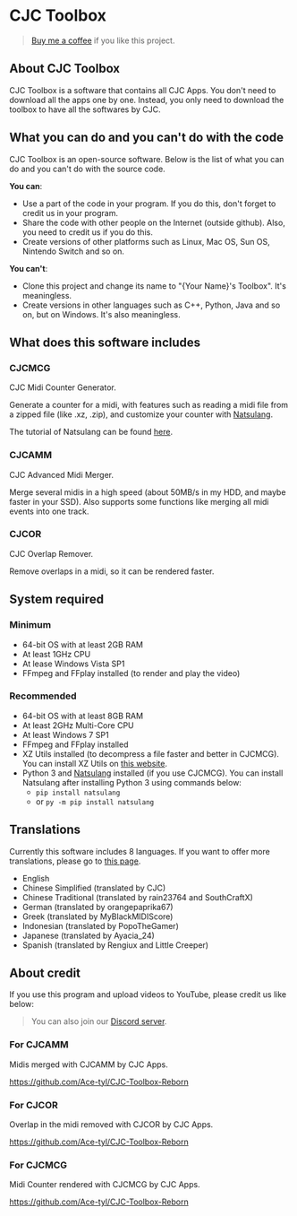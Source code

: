 # CJC Toolbox

> [Buy me a coffee](https://afdian.net/a/scten) if you like this project.

## About CJC Toolbox

CJC Toolbox is a software that contains all CJC Apps. You don't need to download all the apps one by one. Instead, you only need to download the toolbox to have all the softwares by CJC.

## What you can do and you can't do with the code

CJC Toolbox is an open-source software. Below is the list of what you can do and you can't do with the source code.

**You can**:

+ Use a part of the code in your program. If you do this, don't forget to credit us in your program.
+ Share the code with other people on the Internet (outside github). Also, you need to credit us if you do this.
+ Create versions of other platforms such as Linux, Mac OS, Sun OS, Nintendo Switch and so on.

**You can't**:

+ Clone this project and change its name to "{Your Name}'s Toolbox". It's meaningless.
+ Create versions in other languages such as C++, Python, Java and so on, but on Windows. It's also meaningless.

## What does this software includes

### CJCMCG

CJC Midi Counter Generator.

Generate a counter for a midi, with features such as reading a midi file from a zipped file (like .xz, .zip), and customize your counter with [Natsulang](https://github.com/CJC-Apps/natsulang).

The tutorial of Natsulang can be found [here](https://github.com/CJC-Apps/natsulang/wiki/Home%5BenUS%5D).

### CJCAMM

CJC Advanced Midi Merger.

Merge several midis in a high speed (about 50MB/s in my HDD, and maybe faster in your SSD). Also supports some functions like merging all midi events into one track.

### CJCOR

CJC Overlap Remover.

Remove overlaps in a midi, so it can be rendered faster.

## System required

### Minimum

+ 64-bit OS with at least 2GB RAM
+ At least 1GHz CPU
+ At lease Windows Vista SP1
+ FFmpeg and FFplay installed (to render and play the video)

### Recommended

+ 64-bit OS with at least 8GB RAM
+ At least 2GHz Multi-Core CPU
+ At least Windows 7 SP1
+ FFmpeg and FFplay installed
+ XZ Utils installed (to decompress a file faster and better in CJCMCG). You can install XZ Utils on [this website](https://tukaani.org/xz/).
+ Python 3 and [Natsulang](https://github.com/CJC-Apps/natsulang) installed (if you use CJCMCG). You can install Natsulang after installing Python 3 using commands below:
	+ `pip install natsulang`
	+ or `py -m pip install natsulang`

## Translations

Currently this software includes 8 languages. If you want to offer more translations, please go to [this page](https://crowdin.com/project/cjc-toolbox).

+ English
+ Chinese Simplified (translated by CJC)
+ Chinese Traditional (translated by rain23764 and SouthCraftX)
+ German (translated by orangepaprika67)
+ Greek (translated by MyBlackMIDIScore)
+ Indonesian (translated by PopoTheGamer)
+ Japanese (translated by Ayacia_24)
+ Spanish (translated by Rengiux and Little Creeper)

## About credit

If you use this program and upload videos to YouTube, please credit us like below:

> You can also join our [Discord server](https://discord.gg/H7RmP8a8gs).

### For CJCAMM

Midis merged with CJCAMM by CJC Apps.

https://github.com/Ace-tyl/CJC-Toolbox-Reborn

### For CJCOR

Overlap in the midi removed with CJCOR by CJC Apps.

https://github.com/Ace-tyl/CJC-Toolbox-Reborn

### For CJCMCG

Midi Counter rendered with CJCMCG by CJC Apps.

https://github.com/Ace-tyl/CJC-Toolbox-Reborn
